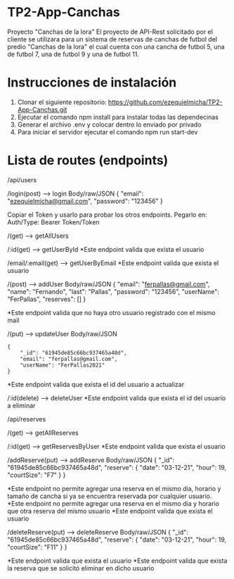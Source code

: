 # TP2-App-Canchas
Proyecto "Canchas de la lora"
El proyecto de API-Rest solicitado por el cliente se utilizara para un sistema de reservas de canchas de futbol del predio "Canchas de la lora" el cual cuenta con una cancha de futbol 5, una de futbol 7, una de futbol 9 y una de futbol 11.

# Instrucciones de instalación 
1. Clonar el siguiente repositorio: https://github.com/ezequielmicha/TP2-App-Canchas.git
2. Ejecutar el comando npm install para instalar todas las dependecinas
3. Generar el archivo .env y colocar dentro lo enviado por privado 
4. Para iniciar el servidor ejecutar el comando npm run start-dev

# Lista de routes (endpoints)

/api/users

/login(post) —> login
Body/raw/JSON
{
        "email": "ezequielmicha@gmail.com",
        "password": "123456"
}

Copiar el Token y usarlo para probar los otros endpoints. Pegarlo en: Auth/Type: Bearer Token/Token

/(get) —> getAllUsers

/:id(get) —> getUserById
*Este endpoint valida que exista el usuario

/email/:email(get) —> getUserByEmail
*Este endpoint valida que exista el usuario

/(post) —> addUser
Body/raw/JSON
{
        "email": "ferpallas@gmail.com",
        "name": "Fernando",
        "last": "Pallas",
        "password": "123456",
        "userName": "FerPallas",
        "reserves": []
}

*Este endpoint valida que no haya otro usuario registrado con el mismo mail

/(put) —> updateUser
Body/raw/JSON

    {
        "_id": "61945de85c66bc937465a48d",
        "email": "ferpallas@gmail.com",
        "userName": "FerPallas2021"
    }

*Este endpoint valida que exista el id del usuario a actualizar

/:id(delete) —> deleteUser
*Este endpoint valida que exista el id del usuario a eliminar



/api/reserves

/(get) —> getAllReserves

/:id(get) —> getReservesByUser
*Este endpoint valida que exista el usuario

/addReserve(put) —> addReserve
Body/raw/JSON
{
        "_id": "61945de85c66bc937465a48d",
        "reserve": 
         {
        "date": "03-12-21",
        "hour": 19,
        "courtSize": "F7"
    	   }
}

*Este endpoint no permite agregar una reserva en el mismo dia, horario y tamaño de cancha si ya se encuentra reservada por cualquier usuario.
*Este endpoint no permite agregar una reserva en el mismo dia y horario que otra reserva del  mismo usuario
*Este endpoint valida que exista el usuario


/deleteReserve(put) —> deleteReserve
Body/raw/JSON
{
        "_id": "61945de85c66bc937465a48d",
        "reserve": 
         {
        "date": "03-12-21",
        "hour": 19,
        "courtSize": "F11"
        }
}

*Este endpoint valida que exista el usuario
*Este endpoint valida que exista la reserva que se solicitó eliminar en dicho usuario